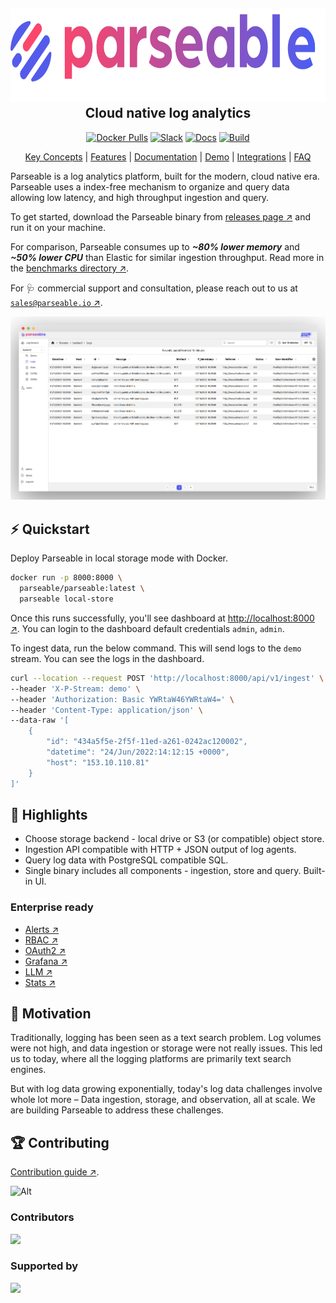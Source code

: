 <h2 align="center">
    <picture>
      <source media="(prefers-color-scheme: dark)" srcset="https://raw.githubusercontent.com/parseablehq/.github/main/images/logo-dark.png">
      <source media="(prefers-color-scheme: light)" srcset="https://raw.githubusercontent.com/parseablehq/.github/main/images/logo.svg">
      <a href="https://www.parseable.io" target="_blank"><img src="https://raw.githubusercontent.com/parseablehq/.github/main/images/logo.svg" alt="Parseable" width="600" height="150" /></a>
    </picture>
    <br>
    Cloud native log analytics
</h2>

<div align="center">

[![Docker Pulls](https://img.shields.io/docker/pulls/parseable/parseable?logo=docker&label=Docker%20Pulls)](https://hub.docker.com/r/parseable/parseable)
[![Slack](https://img.shields.io/badge/slack-brightgreen.svg?logo=slack&label=Community&style=flat&color=%2373DC8C&)](https://logg.ing/community)
[![Docs](https://img.shields.io/badge/stable%20docs-parseable.io%2Fdocs-brightgreen?style=flat&color=%2373DC8C&label=Docs)](https://logg.ing/docs)
[![Build](https://img.shields.io/github/checks-status/parseablehq/parseable/main?style=flat&color=%2373DC8C&label=Checks)](https://github.com/parseablehq/parseable/actions)

[Key Concepts](https://www.parseable.io/docs/concepts) | [Features](https://github.com/parseablehq/parseable#rocket-highlights) | [Documentation](https://www.parseable.io/docs) | [Demo](https://demo.parseable.com/login?q=eyJ1c2VybmFtZSI6ImFkbWluIiwicGFzc3dvcmQiOiJhZG1pbiJ9) | [Integrations](https://www.parseable.io/docs/category/integrations) | [FAQ](https://www.parseable.io/docs/faq)

</div>

Parseable is a log analytics platform, built for the modern, cloud native era. Parseable uses a index-free mechanism to organize and query data allowing low latency, and high throughput ingestion and query.

To get started, download the Parseable binary from [releases page ↗︎](https://github.com/parseablehq/parseable/releases/latest) and run it on your machine.

For comparison, Parseable consumes up to **_~80% lower memory_** and **_~50% lower CPU_** than Elastic for similar ingestion throughput. Read more in the [benchmarks directory ↗︎](./benchmarks/).

For :stethoscope: commercial support and consultation, please reach out to us at [`sales@parseable.io` ↗︎](mailto:sales@parseable.io).

![Parseable Console](https://raw.githubusercontent.com/parseablehq/.github/main/images/console.png)

## :zap: Quickstart

Deploy Parseable in local storage mode with Docker.

```sh
docker run -p 8000:8000 \
  parseable/parseable:latest \
  parseable local-store
```

Once this runs successfully, you'll see dashboard at [http://localhost:8000 ↗︎](http://localhost:8000). You can login to the dashboard default credentials `admin`, `admin`.

To ingest data, run the below command. This will send logs to the `demo` stream. You can see the logs in the dashboard.

```sh
curl --location --request POST 'http://localhost:8000/api/v1/ingest' \
--header 'X-P-Stream: demo' \
--header 'Authorization: Basic YWRtaW46YWRtaW4=' \
--header 'Content-Type: application/json' \
--data-raw '[
    {
        "id": "434a5f5e-2f5f-11ed-a261-0242ac120002",
        "datetime": "24/Jun/2022:14:12:15 +0000",
        "host": "153.10.110.81"
    }
]'
```

## :rocket: Highlights

- Choose storage backend - local drive or S3 (or compatible) object store.
- Ingestion API compatible with HTTP + JSON output of log agents.
- Query log data with PostgreSQL compatible SQL.
- Single binary includes all components - ingestion, store and query. Built-in UI.

### Enterprise ready

- [Alerts ↗︎](https://www.parseable.io/docs/alerts)
- [RBAC ↗︎](https://www.parseable.io/docs/rbac)
- [OAuth2 ↗︎](https://www.parseable.io/docs/oidc)
- [Grafana ↗︎](https://github.com/parseablehq/parseable-datasource)
- [LLM ↗︎](https://www.parseable.io/docs/llm)
- [Stats ↗︎](https://www.postman.com/parseable/workspace/parseable/request/22353706-b32abe55-f0c4-4ed2-9add-110d265888c3)

## :dart: Motivation

Traditionally, logging has been seen as a text search problem. Log volumes were not high, and data ingestion or storage were not really issues. This led us to today, where all the logging platforms are primarily text search engines.

But with log data growing exponentially, today's log data challenges involve whole lot more – Data ingestion, storage, and observation, all at scale. We are building Parseable to address these challenges.

## :trophy: Contributing

[Contribution guide ↗︎](https://www.parseable.io/docs/contributing).

![Alt](https://repobeats.axiom.co/api/embed/7c4e0f51cd3b8f78d1da682c396a3b5bd855a6ba.svg "Repobeats analytics image")

### Contributors

<a href="https://github.com/parseablehq/parseable/graphs/contributors"><img src="https://contrib.rocks/image?repo=parseablehq/parseable" /></a>

### Supported by

<a href="https://fossunited.org/" target="_blank"><img src="http://fossunited.org/files/fossunited-badge.svg"></a>
